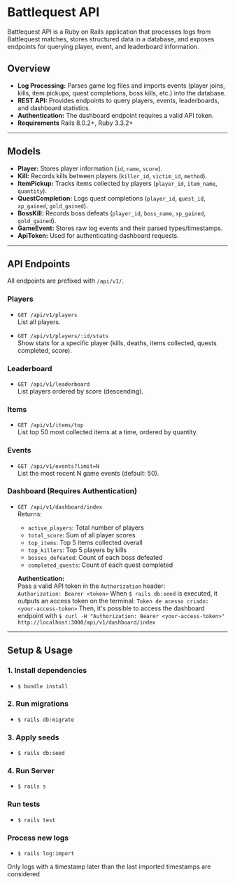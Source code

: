 # Battlequest API

Battlequest API is a Ruby on Rails application that processes logs from Battlequest matches, stores structured data in a database, and exposes endpoints for querying player, event, and leaderboard information.

## Overview

- **Log Processing:** Parses game log files and imports events (player joins, kills, item pickups, quest completions, boss kills, etc.) into the database.
- **REST API:** Provides endpoints to query players, events, leaderboards, and dashboard statistics.
- **Authentication:** The dashboard endpoint requires a valid API token.
- **Requirements** Rails 8.0.2+, Ruby 3.3.2+

---

## Models

- **Player:** Stores player information (`id`, `name`, `score`).
- **Kill:** Records kills between players (`killer_id`, `victim_id`, `method`).
- **ItemPickup:** Tracks items collected by players (`player_id`, `item_name`, `quantity`).
- **QuestCompletion:** Logs quest completions (`player_id`, `quest_id`, `xp_gained`, `gold_gained`).
- **BossKill:** Records boss defeats (`player_id`, `boss_name`, `xp_gained`, `gold_gained`).
- **GameEvent:** Stores raw log events and their parsed types/timestamps.
- **ApiToken:** Used for authenticating dashboard requests.

---

## API Endpoints

All endpoints are prefixed with `/api/v1/`.

### Players

- `GET /api/v1/players`  
  List all players.

- `GET /api/v1/players/:id/stats`  
  Show stats for a specific player (kills, deaths, items collected, quests completed, score).

### Leaderboard

- `GET /api/v1/leaderboard`  
  List players ordered by score (descending).

### Items

- `GET /api/v1/items/top`  
  List top 50 most collected items at a time, ordered by quantity.

### Events

- `GET /api/v1/events?limit=N`  
  List the most recent N game events (default: 50).

### Dashboard (Requires Authentication)

- `GET /api/v1/dashboard/index`  
  Returns:
  - `active_players`: Total number of players
  - `total_score`: Sum of all player scores
  - `top_items`: Top 5 items collected overall
  - `top_killers`: Top 5 players by kills
  - `bosses_defeated`: Count of each boss defeated
  - `completed_quests`: Count of each quest completed

  **Authentication:**  
  Pass a valid API token in the `Authorization` header:  
  `Authorization: Bearer <token>`
  When `$ rails db:seed` is executed, it outputs an access token on the terminal:
  `Token de acesso criado: <your-access-token>`
  Then, it's possible to access the dashboard endpoint with
  `$ curl -H "Authorization: Bearer <your-access-token>" http://localhost:3000/api/v1/dashboard/index`

---

## Setup & Usage

### 1. Install dependencies

- `$ bundle install`

### 2. Run migrations

- `$ rails db:migrate`

### 3. Apply seeds

- `$ rails db:seed`

### 4. Run Server

- `$ rails s`

### Run tests

- `$ rails test`

### Process new logs

- `$ rails log:import`

Only logs with a timestamp later than the last imported timestamps are considered
